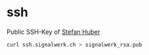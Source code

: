 # ssh
Public SSH-Key of [Stefan Huber](https://signalwerk.ch/)

```sh
curl ssh.signalwerk.ch > signalwerk_rsa.pub
```

